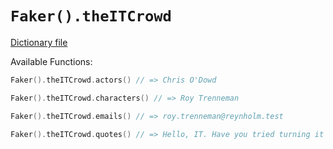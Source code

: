 # `Faker().theITCrowd`

[Dictionary file](../src/main/resources/locales/en/the_it_crowd.yml)

Available Functions:  
```kotlin
Faker().theITCrowd.actors() // => Chris O'Dowd

Faker().theITCrowd.characters() // => Roy Trenneman

Faker().theITCrowd.emails() // => roy.trenneman@reynholm.test

Faker().theITCrowd.quotes() // => Hello, IT. Have you tried turning it off and on again?
```
